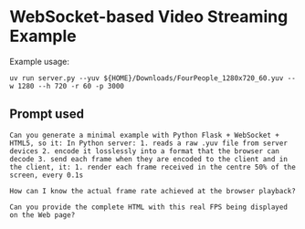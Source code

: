 # WebSocket-based Video Streaming Example

Example usage:

```
uv run server.py --yuv ${HOME}/Downloads/FourPeople_1280x720_60.yuv --w 1280 --h 720 -r 60 -p 3000
```

## Prompt used

```
Can you generate a minimal example with Python Flask + WebSocket + HTML5, so it: In Python server: 1. reads a raw .yuv file from server devices 2. encode it losslessly into a format that the browser can decode 3. send each frame when they are encoded to the client and in the client, it: 1. render each frame received in the centre 50% of the screen, every 0.1s
```

```
How can I know the actual frame rate achieved at the browser playback?
```

```
Can you provide the complete HTML with this real FPS being displayed on the Web page?
```
